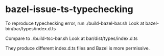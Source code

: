 # bazel-issue-ts-typechecking

To reproduce typechecking error, run ./build-bazel-bar.sh
Look at bazel-bin/bar/types/index.d.ts

Compare to ./build-tsc-bar.sh
Look at bar/dist/types/index.d.ts

They produce different index.d.ts files and Bazel is more permissive.